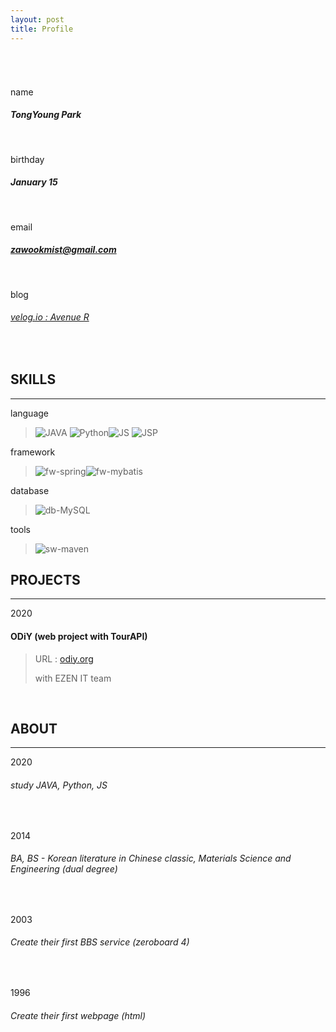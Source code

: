 ```yaml
---
layout: post
title: Profile
---
```


###### <br />

name 

##### TongYoung Park

<br />

birthday

##### January 15

<br />

email

##### zawookmist@gmail.com

<br />

blog

###### [velog.io : Avenue R](http://velog.io/@zawook)

<br />

## SKILLS

---

language

> ![JAVA](https://img.shields.io/badge/-JAVA-3486eb) ![Python](https://img.shields.io/badge/-Python-6434eb)![JS](https://img.shields.io/badge/-JS-ffcc00) ![JSP](https://img.shields.io/badge/-JSP-3486eb) 

framework

> ![fw-spring](https://img.shields.io/badge/framework-Spring-brightgreen)![fw-mybatis](https://img.shields.io/badge/framework-MyBatis-red)

database

> ![db-MySQL](https://img.shields.io/badge/db-MySQL-9cf) 

tools

> ![sw-maven](https://img.shields.io/badge/tool-Maven-orange) 



## PROJECTS

---

2020

#### ODiY (web project with TourAPI) 

> URL : [odiy.org](http://odiy.org)
>
> with EZEN IT team

<br />

## ABOUT

---

2020

###### study JAVA, Python, JS

<br />

2014

###### BA, BS - Korean literature in Chinese classic, Materials Science and Engineering (dual degree)

<br />

2003

###### Create their first BBS service (zeroboard 4)

<br />

1996

###### Create their first webpage (html)